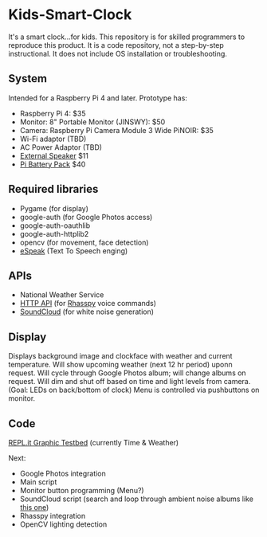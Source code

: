 # Kids-Smart-Clock
It's a smart clock...for kids.
This repository is for skilled programmers to reproduce this product. It is a code repository, not a step-by-step instructional. It does not include OS installation or troubleshooting.

## System
Intended for a Raspberry Pi 4 and later. Prototype has:
* Raspberry Pi 4:                                              $35
* Monitor: 8" Portable Monitor (JINSWY):                       $50
* Camera: Raspberry Pi Camera Module 3 Wide PiNOIR:            $35
* Wi-Fi adaptor (TBD)
* AC Power Adaptor (TBD)
* [External Speaker](https://www.digikey.com/en/products/detail/sparkfun-electronics/COM-18343/14557735?gclsrc=aw.ds&&utm_adgroup=&utm_source=google&utm_medium=cpc&utm_campaign=PMax%20Shopping_Product_Low%20ROAS%20Categories&utm_term=&utm_content=&utm_id=go_cmp-20243063506_adg-_ad-__dev-c_ext-_prd-14557735_sig-Cj0KCQiAx9q6BhCDARIsACwUxu7y7M6m4zUiEN6sFCHJPNIdnrJcFUiFIrzgZmjtoGP-XT-ISZLc2j0aAtl0EALw_wcB&gad_source=1&gclid=Cj0KCQiAx9q6BhCDARIsACwUxu7y7M6m4zUiEN6sFCHJPNIdnrJcFUiFIrzgZmjtoGP-XT-ISZLc2j0aAtl0EALw_wcB&gclsrc=aw.ds)        $11
* [Pi Battery Pack](https://www.adafruit.com/product/1566?gad_source=1&gclid=Cj0KCQiAx9q6BhCDARIsACwUxu7ldBbbZtFhMdeqDYhaA441Rky9qYAX8gLmsmT-VdeYrdNH-eIFX00aArryEALw_wcB)                    $40

## Required libraries
* Pygame (for display)
* google-auth (for Google Photos access)
* google-auth-oauthlib
* google-auth-httplib2
* opencv (for movement, face detection)
* [eSpeak](https://www.dexterindustries.com/howto/make-your-raspberry-pi-speak/) (Text To Speech enging)

## APIs
* National Weather Service
* [HTTP API](https://rhasspy.readthedocs.io/en/latest/reference/#http-api) (for [Rhasspy](https://rhasspy.readthedocs.io/en/latest/) voice commands)
* [SoundCloud](https://developers.soundcloud.com/docs/api/guide) (for white noise generation)

## Display
Displays background image and clockface with weather and current temperature. 
Will show upcoming weather (next 12 hr period) uponn request. 
Will cycle through Google Photos album; will change albums on request.
Will dim and shut off based on time and light levels from camera. (Goal: LEDs on back/bottom of clock)
Menu is controlled via pushbuttons on monitor.

## Code
[REPL.it Graphic Testbed](https://replit.com/@theedoctaz/FlusteredQuaintSpool#main.py) (currently Time & Weather)

Next:
- Google Photos integration
- Main script
- Monitor button programming (Menu?)
- SoundCloud script (search and loop through ambient noise albums like [this one](https://soundcloud.com/soundeffectszone/sets/new-york-city-soundscape))
- Rhasspy integration
- OpenCV lighting detection
